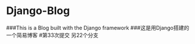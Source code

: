 # Django-Blog
###This is a Blog built with the Django framework
###这是用Django搭建的一个简易博客
#第33次提交
另22个分支
